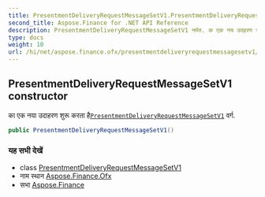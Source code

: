 ```yaml
---
title: PresentmentDeliveryRequestMessageSetV1.PresentmentDeliveryRequestMessageSetV1
second_title: Aspose.Finance for .NET API Reference
description: PresentmentDeliveryRequestMessageSetV1 नर्मत. क एक नय उदहरण शुरू करत हैPresentmentDeliveryRequestMessageSetV1 वर्ग.
type: docs
weight: 10
url: /hi/net/aspose.finance.ofx/presentmentdeliveryrequestmessagesetv1/presentmentdeliveryrequestmessagesetv1/
---
```

## PresentmentDeliveryRequestMessageSetV1 constructor

का एक नया उदाहरण शुरू करता है[`PresentmentDeliveryRequestMessageSetV1`](../) वर्ग.

```csharp
public PresentmentDeliveryRequestMessageSetV1()
```

### यह सभी देखें

* class [PresentmentDeliveryRequestMessageSetV1](../)
* नाम स्थान [Aspose.Finance.Ofx](../../presentmentdeliveryrequestmessagesetv1/)
* सभा [Aspose.Finance](../../../)


